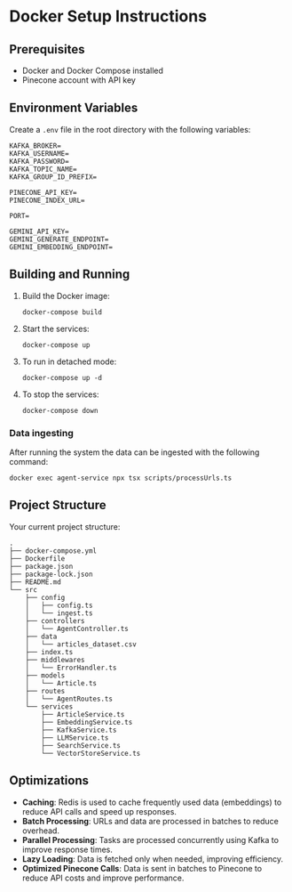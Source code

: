 # Docker Setup Instructions

## Prerequisites

- Docker and Docker Compose installed
- Pinecone account with API key

## Environment Variables

Create a `.env` file in the root directory with the following variables:

```
KAFKA_BROKER=
KAFKA_USERNAME=
KAFKA_PASSWORD=
KAFKA_TOPIC_NAME=
KAFKA_GROUP_ID_PREFIX=

PINECONE_API_KEY=
PINECONE_INDEX_URL=

PORT=

GEMINI_API_KEY=
GEMINI_GENERATE_ENDPOINT=
GEMINI_EMBEDDING_ENDPOINT=
```

## Building and Running

1. Build the Docker image:
   ```
   docker-compose build
   ```

2. Start the services:
   ```
   docker-compose up
   ```

3. To run in detached mode:
   ```
   docker-compose up -d
   ```

4. To stop the services:
   ```
   docker-compose down
   ```

### Data ingesting
After running the system the data can be ingested with the following command:
```
docker exec agent-service npx tsx scripts/processUrls.ts
```

## Project Structure

Your current project structure:
```
.
├── docker-compose.yml
├── Dockerfile
├── package.json
├── package-lock.json
├── README.md
└── src
    ├── config
    │   ├── config.ts
    │   └── ingest.ts
    ├── controllers
    │   └── AgentController.ts
    ├── data
    │   └── articles_dataset.csv
    ├── index.ts
    ├── middlewares
    │   └── ErrorHandler.ts
    ├── models
    │   └── Article.ts
    ├── routes
    │   └── AgentRoutes.ts
    └── services
        ├── ArticleService.ts
        ├── EmbeddingService.ts
        ├── KafkaService.ts
        ├── LLMService.ts
        ├── SearchService.ts
        └── VectorStoreService.ts
```


## Optimizations

- **Caching**: Redis is used to cache frequently used data (embeddings) to reduce API calls and speed up responses.
- **Batch Processing**: URLs and data are processed in batches to reduce overhead.
- **Parallel Processing**: Tasks are processed concurrently using Kafka to improve response times.
- **Lazy Loading**: Data is fetched only when needed, improving efficiency.
- **Optimized Pinecone Calls**: Data is sent in batches to Pinecone to reduce API costs and improve performance.

